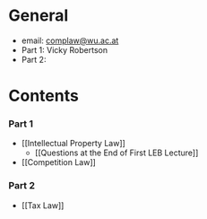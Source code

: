 # General
- email: complaw@wu.ac.at
- Part 1: Vicky Robertson
- Part 2: 


# Contents
### Part 1
- [[Intellectual Property Law]]
	- [[Questions at the End of First LEB Lecture]]
- [[Competition Law]]
### Part 2
- [[Tax Law]]